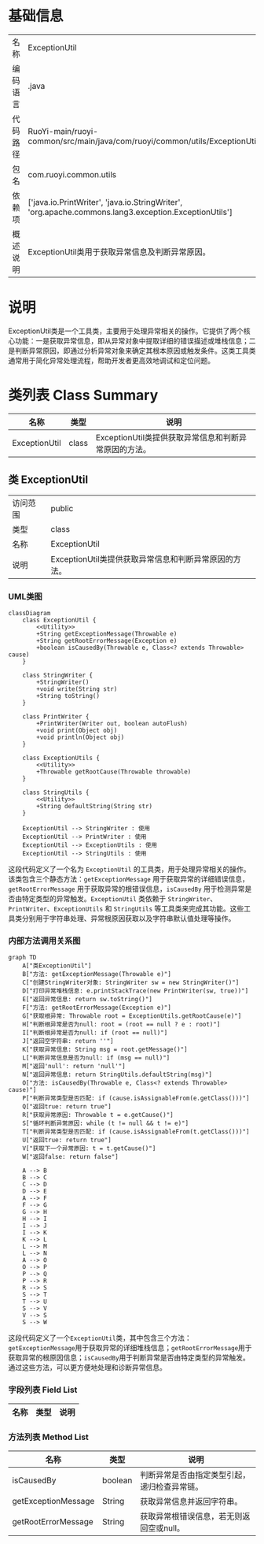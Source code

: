 # 基础信息

|      |      |
|------|------|
| 名称 | ExceptionUtil |
| 编码语言 | .java |
| 代码路径 | RuoYi-main/ruoyi-common/src/main/java/com/ruoyi/common/utils/ExceptionUtil.java |
| 包名 | com.ruoyi.common.utils |
| 依赖项 | ['java.io.PrintWriter', 'java.io.StringWriter', 'org.apache.commons.lang3.exception.ExceptionUtils'] |
| 概述说明 | ExceptionUtil类用于获取异常信息及判断异常原因。 |

# 说明

ExceptionUtil类是一个工具类，主要用于处理异常相关的操作。它提供了两个核心功能：一是获取异常信息，即从异常对象中提取详细的错误描述或堆栈信息；二是判断异常原因，即通过分析异常对象来确定其根本原因或触发条件。这类工具类通常用于简化异常处理流程，帮助开发者更高效地调试和定位问题。

# 类列表 Class Summary

| 名称   | 类型  | 说明 |
|-------|------|-------------|
| ExceptionUtil | class | ExceptionUtil类提供获取异常信息和判断异常原因的方法。 |



## 类 ExceptionUtil

|      |      |
|------|------|
| 访问范围 | public |
| 类型 | class |
| 名称 | ExceptionUtil |
| 说明 | ExceptionUtil类提供获取异常信息和判断异常原因的方法。 |


### UML类图

```mermaid
classDiagram
    class ExceptionUtil {
        <<Utility>>
        +String getExceptionMessage(Throwable e)
        +String getRootErrorMessage(Exception e)
        +boolean isCausedBy(Throwable e, Class<? extends Throwable> cause)
    }

    class StringWriter {
        +StringWriter()
        +void write(String str)
        +String toString()
    }

    class PrintWriter {
        +PrintWriter(Writer out, boolean autoFlush)
        +void print(Object obj)
        +void println(Object obj)
    }

    class ExceptionUtils {
        <<Utility>>
        +Throwable getRootCause(Throwable throwable)
    }

    class StringUtils {
        <<Utility>>
        +String defaultString(String str)
    }

    ExceptionUtil --> StringWriter : 使用
    ExceptionUtil --> PrintWriter : 使用
    ExceptionUtil --> ExceptionUtils : 使用
    ExceptionUtil --> StringUtils : 使用
```

这段代码定义了一个名为 `ExceptionUtil` 的工具类，用于处理异常相关的操作。该类包含三个静态方法：`getExceptionMessage` 用于获取异常的详细错误信息，`getRootErrorMessage` 用于获取异常的根错误信息，`isCausedBy` 用于检测异常是否由特定类型的异常触发。`ExceptionUtil` 类依赖于 `StringWriter`、`PrintWriter`、`ExceptionUtils` 和 `StringUtils` 等工具类来完成其功能。这些工具类分别用于字符串处理、异常根原因获取以及字符串默认值处理等操作。


### 内部方法调用关系图

```mermaid
graph TD
    A["类ExceptionUtil"]
    B["方法: getExceptionMessage(Throwable e)"]
    C["创建StringWriter对象: StringWriter sw = new StringWriter()"]
    D["打印异常堆栈信息: e.printStackTrace(new PrintWriter(sw, true))"]
    E["返回异常信息: return sw.toString()"]
    F["方法: getRootErrorMessage(Exception e)"]
    G["获取根异常: Throwable root = ExceptionUtils.getRootCause(e)"]
    H["判断根异常是否为null: root = (root == null ? e : root)"]
    I["判断根异常是否为null: if (root == null)"]
    J["返回空字符串: return ''"]
    K["获取异常信息: String msg = root.getMessage()"]
    L["判断异常信息是否为null: if (msg == null)"]
    M["返回'null': return 'null'"]
    N["返回异常信息: return StringUtils.defaultString(msg)"]
    O["方法: isCausedBy(Throwable e, Class<? extends Throwable> cause)"]
    P["判断异常类型是否匹配: if (cause.isAssignableFrom(e.getClass()))"]
    Q["返回true: return true"]
    R["获取异常原因: Throwable t = e.getCause()"]
    S["循环判断异常原因: while (t != null && t != e)"]
    T["判断异常类型是否匹配: if (cause.isAssignableFrom(t.getClass()))"]
    U["返回true: return true"]
    V["获取下一个异常原因: t = t.getCause()"]
    W["返回false: return false"]

    A --> B
    B --> C
    C --> D
    D --> E
    A --> F
    F --> G
    G --> H
    H --> I
    I --> J
    I --> K
    K --> L
    L --> M
    L --> N
    A --> O
    O --> P
    P --> Q
    P --> R
    R --> S
    S --> T
    T --> U
    S --> V
    V --> S
    S --> W
```

这段代码定义了一个`ExceptionUtil`类，其中包含三个方法：`getExceptionMessage`用于获取异常的详细堆栈信息；`getRootErrorMessage`用于获取异常的根原因信息；`isCausedBy`用于判断异常是否由特定类型的异常触发。通过这些方法，可以更方便地处理和诊断异常信息。

### 字段列表 Field List

| 名称  | 类型  | 说明 |
|-------|-------|------|

### 方法列表 Method List

| 名称  | 类型  | 说明 |
|-------|-------|------|
| isCausedBy | boolean | 判断异常是否由指定类型引起，递归检查异常链。 |
| getExceptionMessage | String | 获取异常信息并返回字符串。 |
| getRootErrorMessage | String | 获取异常根错误信息，若无则返回空或null。 |




